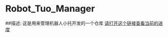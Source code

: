 # Robot_Tuo_Manager

##描述:
这是用来管理机器人小托开发的一个仓库
[请打开这个链接查看当前的进度](https://github.com/zz373609/Robot_Tuo_Manager/projects/1)
